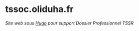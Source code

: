 # tssoc.oliduha.fr

*Site web sous [Hugo](https://gohugo.io/) pour support Dossier Professionnel TSSR*
